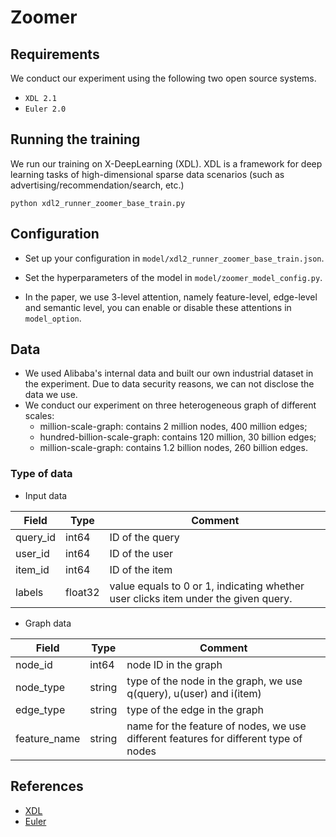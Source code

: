 # Zoomer

## Requirements

We conduct our experiment using the following two open source systems.

- ```XDL 2.1```
- ```Euler 2.0```

## Running the training

We run our training on X-DeepLearning (XDL). XDL is a framework for deep learning tasks of high-dimensional sparse data scenarios (such as advertising/recommendation/search, etc.)

```
python xdl2_runner_zoomer_base_train.py
```

## Configuration

- Set up your configuration in ```model/xdl2_runner_zoomer_base_train.json```.

- Set the hyperparameters of the model in ```model/zoomer_model_config.py```.

- In the paper, we use 3-level attention, namely feature-level, edge-level and semantic level, you can enable or disable these attentions in ```model_option```.

## Data

- We used Alibaba's internal data and built our own industrial dataset in the experiment. Due to data security reasons, we can not disclose the data we use.
- We conduct our experiment on three heterogeneous graph of different scales:
  - million-scale-graph: contains 2 million nodes, 400 million edges;
  - hundred-billion-scale-graph: contains 120 million, 30 billion edges;
  - million-scale-graph: contains 1.2 billion nodes, 260 billion edges.

### Type of data

- Input data

| Field          | Type    | Comment                                                      |
| -------------- | ------- | ------------------------------------------------------------ |
| query_id       | int64   | ID of the query                                              |
| user_id        | int64   | ID of the user                                               |
| item_id        | int64   | ID of the item                                               |
| labels         | float32 | value equals to 0 or 1, indicating whether user clicks item under the given query. |

- Graph data

| Field        | Type   | Comment                                                      |
| ------------ | ------ | ------------------------------------------------------------ |
| node_id      | int64  | node ID in the graph                                         |
| node_type    | string | type of the node in the graph, we use q(query), u(user) and i(item) |
| edge_type    | string | type of the edge in the graph                                |
| feature_name | string | name for the feature of nodes, we use different features for different type of nodes |

## 

## References

- [XDL](https://github.com/alibaba/x-deeplearning)
- [Euler](https://github.com/alibaba/euler)

